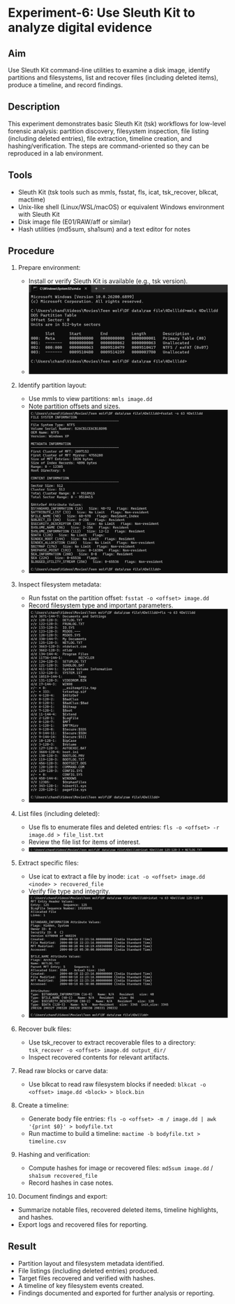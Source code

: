 # Experiment-6: Use Sleuth Kit to analyze digital evidence

## Aim
Use Sleuth Kit command-line utilities to examine a disk image, identify partitions and filesystems, list and recover files (including deleted items), produce a timeline, and record findings.

## Description
This experiment demonstrates basic Sleuth Kit (tsk) workflows for low-level forensic analysis: partition discovery, filesystem inspection, file listing (including deleted entries), file extraction, timeline creation, and hashing/verification. The steps are command-oriented so they can be reproduced in a lab environment.

## Tools
- Sleuth Kit (tsk tools such as mmls, fsstat, fls, icat, tsk_recover, blkcat, mactime)
- Unix-like shell (Linux/WSL/macOS) or equivalent Windows environment with Sleuth Kit
- Disk image file (E01/RAW/aff or similar)
- Hash utilities (md5sum, sha1sum) and a text editor for notes

## Procedure
1. Prepare environment:
   - Install or verify Sleuth Kit is available (e.g., tsk version).
   - ![Sleuth Kit Version](screenshot%206/Screenshot%202025-10-27%20225847.png)

2. Identify partition layout:
   - Use mmls to view partitions: `mmls image.dd`
   - Note partition offsets and sizes.
   - ![Partition Layout](screenshot%206/Screenshot%202025-10-27%20230417.png)

3. Inspect filesystem metadata:
   - Run fsstat on the partition offset: `fsstat -o <offset> image.dd`
   - Record filesystem type and important parameters.
   - ![Filesystem Metadata](screenshot%206/Screenshot%202025-10-27%20230521.png)

4. List files (including deleted):
   - Use fls to enumerate files and deleted entries: `fls -o <offset> -r image.dd > file_list.txt`
   - Review the file list for items of interest.
   - ![File Listing](screenshot%206/Screenshot%202025-10-27%20231247.png)

5. Extract specific files:
   - Use icat to extract a file by inode: `icat -o <offset> image.dd <inode> > recovered_file`
   - Verify file type and integrity.
   - ![File Extraction](screenshot%206/Screenshot%202025-10-27%20231454.png)

6. Recover bulk files:
   - Use tsk_recover to extract recoverable files to a directory: `tsk_recover -o <offset> image.dd output_dir/`
   - Inspect recovered contents for relevant artifacts.

7. Read raw blocks or carve data:
   - Use blkcat to read raw filesystem blocks if needed: `blkcat -o <offset> image.dd <block> > block.bin`

8. Create a timeline:
   - Generate body file entries: `fls -o <offset> -m / image.dd | awk '{print $0}' > bodyfile.txt`
   - Run mactime to build a timeline: `mactime -b bodyfile.txt > timeline.csv`

9. Hashing and verification:
   - Compute hashes for image or recovered files: `md5sum image.dd` / `sha1sum recovered_file`
   - Record hashes in case notes.

10. Document findings and export:
   - Summarize notable files, recovered deleted items, timeline highlights, and hashes.
   - Export logs and recovered files for reporting.


## Result
- Partition layout and filesystem metadata identified.
- File listings (including deleted entries) produced.
- Target files recovered and verified with hashes.
- A timeline of key filesystem events created.
- Findings documented and exported for further analysis or reporting.
